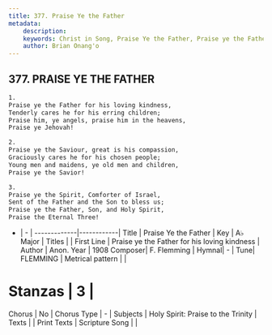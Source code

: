 ```yaml
---
title: 377. Praise Ye the Father
metadata:
    description: 
    keywords: Christ in Song, Praise Ye the Father, Praise ye the Father for his loving kindness, 
    author: Brian Onang'o
---
```



## 377. PRAISE YE THE FATHER

```txt
1.
Praise ye the Father for his loving kindness,
Tenderly cares he for his erring children;
Praise him, ye angels, praise him in the heavens,
Praise ye Jehovah!

2.
Praise ye the Saviour, great is his compassion,
Graciously cares he for his chosen people;
Young men and maidens, ye old men and children,
Praise ye the Savior!

3.
Praise ye the Spirit, Comforter of Israel,
Sent of the Father and the Son to bless us;
Praise ye the Father, Son, and Holy Spirit,
Praise the Eternal Three!
```

- |   -  |
-------------|------------|
Title | Praise Ye the Father |
Key | A♭ Major |
Titles |  |
First Line | Praise ye the Father for his loving kindness |
Author | Anon.
Year | 1908
Composer| F. Flemming |
Hymnal|  - |
Tune| FLEMMING |
Metrical pattern | |
# Stanzas | 3 |
Chorus | No |
Chorus Type | - |
Subjects | Holy Spirit: Praise to the Trinity |
Texts |  |
Print Texts | 
Scripture Song |  |
  
